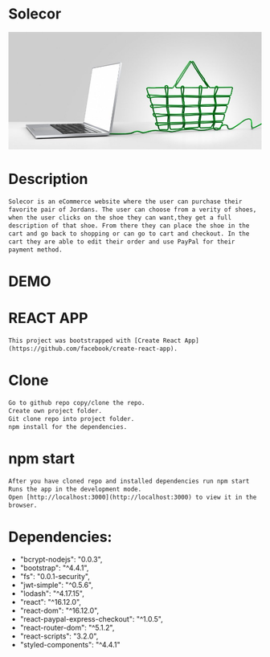#   Solecor


![Image description](/public/img/readme.jpg)


#   Description 

    Solecor is an eCommerce website where the user can purchase their favorite pair of Jordans. The user can choose from a verity of shoes, when the user clicks on the shoe they can want,they get a full description of that shoe. From there they can place the shoe in the cart and go back to shopping or can go to cart and checkout. In the cart they are able to edit their order and use PayPal for their payment method.

#   DEMO


#   REACT APP
    This project was bootstrapped with [Create React App](https://github.com/facebook/create-react-app).

#   Clone

    Go to github repo copy/clone the repo.
    Create own project folder.
    Git clone repo into project folder.
    npm install for the dependencies.
 
#   npm start
    After you have cloned repo and installed dependencies run npm start
    Runs the app in the development mode.
    Open [http://localhost:3000](http://localhost:3000) to view it in the browser.

#   Dependencies: 
*   "bcrypt-nodejs": "0.0.3",
*   "bootstrap": "^4.4.1",
*   "fs": "0.0.1-security",
*   "jwt-simple": "^0.5.6",
*   "lodash": "^4.17.15",
*   "react": "^16.12.0",
*   "react-dom": "^16.12.0",
*   "react-paypal-express-checkout": "^1.0.5",
*   "react-router-dom": "^5.1.2",
*   "react-scripts": "3.2.0",
*   "styled-components": "^4.4.1"
